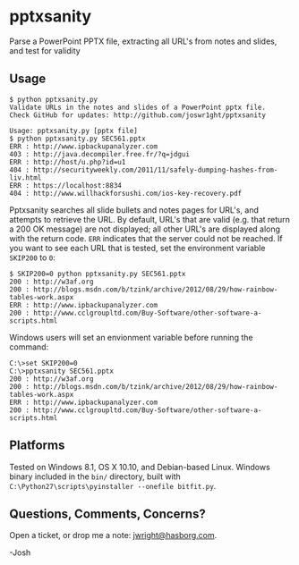 # pptxsanity
Parse a PowerPoint PPTX file, extracting all URL's from notes and slides, and test for validity

## Usage
```
$ python pptxsanity.py
Validate URLs in the notes and slides of a PowerPoint pptx file.
Check GitHub for updates: http://github.com/joswr1ght/pptxsanity

Usage: pptxsanity.py [pptx file]
$ python pptxsanity.py SEC561.pptx
ERR : http://www.ipbackupanalyzer.com
403 : http://java.decompiler.free.fr/?q=jdgui
ERR : http://host/u.php?id=u1
404 : http://securityweekly.com/2011/11/safely-dumping-hashes-from-liv.html
ERR : https://localhost:8834
404 : http://www.willhackforsushi.com/ios-key-recovery.pdf
```

Pptxsanity searches all slide bullets and notes pages for URL's, and attempts to retrieve the URL.
By default, URL's that are valid (e.g. that return a 200 OK message) are not displayed; all other URL's are displayed along
with the return code.  `ERR` indicates that the server could not be reached.  If you want to see each URL that is tested,
set the environment variable `SKIP200` to `0`:

```
$ SKIP200=0 python pptxsanity.py SEC561.pptx
200 : http://w3af.org
200 : http://blogs.msdn.com/b/tzink/archive/2012/08/29/how-rainbow-tables-work.aspx
ERR : http://www.ipbackupanalyzer.com
200 : http://www.cclgroupltd.com/Buy-Software/other-software-a-scripts.html
```

Windows users will set an envionment variable before running the command:
```
C:\>set SKIP200=0
C:\>pptxsanity SEC561.pptx
200 : http://w3af.org
200 : http://blogs.msdn.com/b/tzink/archive/2012/08/29/how-rainbow-tables-work.aspx
ERR : http://www.ipbackupanalyzer.com
200 : http://www.cclgroupltd.com/Buy-Software/other-software-a-scripts.html
```

## Platforms

Tested on Windows 8.1, OS X 10.10, and Debian-based Linux.  Windows binary included in the `bin/` directory, built with `C:\Python27\scripts\pyinstaller --onefile bitfit.py`.

## Questions, Comments, Concerns?

Open a ticket, or drop me a note: jwright@hasborg.com.

-Josh

